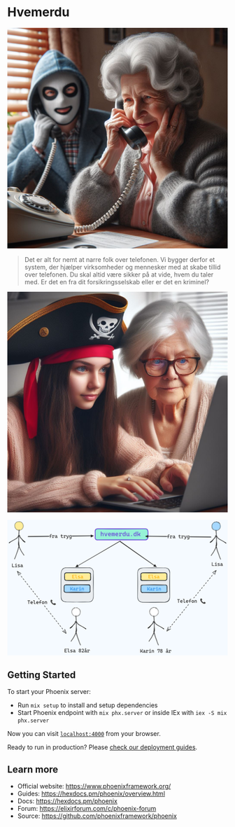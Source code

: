# Hvemerdu

![Nuværende tilstand](priv/current-state.png)

> Det er alt for nemt at narre folk over telefonen. Vi bygger derfor et system,
> der hjælper virksomheder og mennesker med at skabe tillid over telefonen. Du
> skal altid være sikker på at vide, hvem du taler med. Er det en fra dit
> forsikringsselskab eller er det en kriminel?

![Vi hjælper dig](priv/girl-helper.png)

![Idé](priv/idea.png)

## Getting Started

To start your Phoenix server:

  * Run `mix setup` to install and setup dependencies
  * Start Phoenix endpoint with `mix phx.server` or inside IEx with `iex -S mix phx.server`

Now you can visit [`localhost:4000`](http://localhost:4000) from your browser.

Ready to run in production? Please [check our deployment guides](https://hexdocs.pm/phoenix/deployment.html).

## Learn more

  * Official website: https://www.phoenixframework.org/
  * Guides: https://hexdocs.pm/phoenix/overview.html
  * Docs: https://hexdocs.pm/phoenix
  * Forum: https://elixirforum.com/c/phoenix-forum
  * Source: https://github.com/phoenixframework/phoenix
